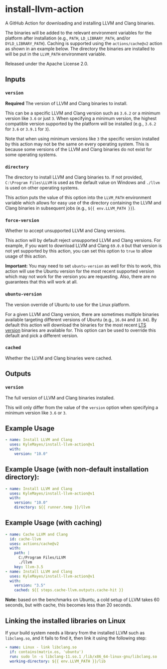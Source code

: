 # install-llvm-action

A GitHub Action for downloading and installing LLVM and Clang binaries.

The binaries will be added to the relevant environment variables for the platform after installation (e.g., `PATH`, `LD_LIBRARY_PATH`, and/or `DYLD_LIBRARY_PATH`). Caching is supported using the `actions/cache@v2` action as shown in an example below. The directory the binaries are installed to will be put in the `LLVM_PATH` environment variable.

Released under the Apache License 2.0.

## Inputs

### `version`

**Required** The version of LLVM and Clang binaries to install.

This can be a specific LLVM and Clang version such as `3.6.2` or a minimum version like `3.6` or just `3`. When specifying a minimum version, the highest compatible version supported by the platform will be installed (e.g., `3.6.2` for `3.6` or `3.9.1` for `3`).

Note that when using minimum versions like `3` the specific version installed by this action may not be the same on every operating system. This is because some versions of the LLVM and Clang binaries do not exist for some operating systems.

### `directory`

The directory to install LLVM and Clang binaries to. If not provided, `C:\Program Files\LLVM` is used as the default value on Windows and `./llvm` is used on other operating systems.

This action puts the value of this option into the `LLVM_PATH` environment variable which allows for easy use of the directory containing the LLVM and Clang binaries in subsequent jobs (e.g., `${{ env.LLVM_PATH }}`).

### `force-version`

Whether to accept unsupported LLVM and Clang versions.

This action will by default reject unsupported LLVM and Clang versions. For example, if you want to download LLVM and Clang `69.0.0` but that version is not yet supported by this action, you can set this option to `true` to allow usage of this action.

**Important:** You may need to set `ubuntu-version` as well for this to work, this action will use the Ubuntu version for the most recent supported version which may not work for the version you are requesting. Also, there are no guarantees that this will work at all.

### `ubuntu-version`

The version override of Ubuntu to use for the Linux platform.

For a given LLVM and Clang version, there are sometimes multiple binaries available targeting different versions of Ubuntu (e.g., `16.04` and `18.04`). By default this action will download the binaries for the most recent [LTS version](https://ubuntu.com/blog/what-is-an-ubuntu-lts-release) binaries are available for. This option can be used to override this default and pick a different version.

### `cached`

Whether the LLVM and Clang binaries were cached.

## Outputs

### `version`

The full version of LLVM and Clang binaries installed.

This will only differ from the value of the `version` option when specifying a minimum version like `3.6` or `3`.

## Example Usage

```yml
- name: Install LLVM and Clang
  uses: KyleMayes/install-llvm-action@v1
  with:
    version: "10.0"
```

## Example Usage (with non-default installation directory):

```yml
- name: Install LLVM and Clang
  uses: KyleMayes/install-llvm-action@v1
  with:
    version: "10.0"
    directory: ${{ runner.temp }}/llvm
```

## Example Usage (with caching)

```yml
- name: Cache LLVM and Clang
  id: cache-llvm
  uses: actions/cache@v2
  with:
    path: |
      C:/Program Files/LLVM
      ./llvm
    key: llvm-3.5
- name: Install LLVM and Clang
  uses: KyleMayes/install-llvm-action@v1
  with:
    version: "3.5"
    cached: ${{ steps.cache-llvm.outputs.cache-hit }}
```

**Note:** based on the benchmarks on Ubuntu, a cold setup of LLVM takes 60 seconds, but with cache,
this becomes less than 20 seconds.


## Linking the installed libraries on Linux

If your build system needs a library from the installed LLVM such as `libclang.so`, and it fails to find it,
then link it using the following step:

```yaml
- name: Linux - link libclang.so
  if: contains(matrix.os, 'ubuntu')
  run: sudo ln -s libclang-11.so.1 /lib/x86_64-linux-gnu/libclang.so
  working-directory: ${{ env.LLVM_PATH }}/lib
```
